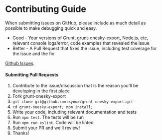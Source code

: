 # Contributing Guide

When submitting issues on GitHub, please include as much detail as possible to make debugging quick and easy.

- Good - Your versions of Grunt, grunt-onesky-export, Node.js, etc, relevant console logs/error, code examples that revealed the issue
- Better - A Pull Request that fixes the issue, including test coverage for the issue and the fix

[Github Issues](https://github.com/howardhenry/grunt-onesky-export/issues).

#### Submitting Pull Requests

1. Contribute to the issue/discussion that is the reason you'll be developing in the first place
1. Fork grunt-onesky-export
1. `git clone git@github.com:<you>/grunt-onesky-export.git`
1. `cd grunt-onesky-export; npm install;`
1. Write your code, including relevant documentation and tests
1. Run `npm test`. The tests will be run
1. Run `npm run eslint`. Code will be linted
1. Submit your PR and we'll review!
1. Thanks!
